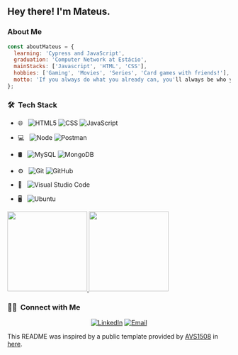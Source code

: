 <h2> Hey there! I'm Mateus.</h2>

<h3> About Me </h3>

```javascript
const aboutMateus = {
  learning: 'Cypress and JavaScript',
  graduation: 'Computer Network at Estácio',
  mainStacks: ['Javascript', 'HTML', 'CSS'],
  hobbies: ['Gaming', 'Movies', 'Series', 'Card games with friends!'],
  motto: 'If you always do what you already can, you'll always be who you already are.',
};
```

<h3> 🛠 &nbsp;Tech Stack</h3>

- 🌐 &nbsp;
  ![HTML5](https://img.shields.io/badge/-HTML5-333333?style=flat&logo=HTML5)
  ![CSS](https://img.shields.io/badge/-CSS-333333?style=flat&logo=CSS3&logoColor=1572B6)
  ![JavaScript](https://img.shields.io/badge/-JavaScript-333333?style=flat&logo=javascript)

- 💻 &nbsp;
  ![Node](https://img.shields.io/badge/-Node-333333?style=flat&logo=node.js)
  ![Postman](https://img.shields.io/badge/-Postman-333333?style=flat&logo=postman)

- 🛢 &nbsp;
  ![MySQL](https://img.shields.io/badge/-MySQL-333333?style=flat&logo=mysql)
  ![MongoDB](https://img.shields.io/badge/-MongoDB-333333?style=flat&logo=mongodb)
- ⚙️ &nbsp;
  ![Git](https://img.shields.io/badge/-Git-333333?style=flat&logo=git)
  ![GitHub](https://img.shields.io/badge/-GitHub-333333?style=flat&logo=github)
- 🔧 &nbsp;
  ![Visual Studio Code](https://img.shields.io/badge/-Visual%20Studio%20Code-333333?style=flat&logo=visual-studio-code&logoColor=007ACC)
- 🖥 &nbsp;
  ![Ubuntu](https://img.shields.io/badge/-Ubuntu-333333?style=flat&logo=ubuntu)

<a href="https://github.com/MateusNeres26">
  <img height="180em" src="https://github-readme-stats.vercel.app/api?username=MateusNeres26&theme=react&show_icons=true" />
  <img height="180em" src="https://github-readme-stats.vercel.app/api/top-langs/?username=MateusNeres26&theme=buefy&layout=compact" />
</a>

<br/>

<h3> 🤝🏻 &nbsp;Connect with Me </h3>

<p align="center">
<a href="https://www.linkedin.com/in/mateusneres/"><img alt="LinkedIn" src="https://img.shields.io/badge/LinkedIn-Mateus%20Neres-blue?style=flat-square&logo=linkedin"></a>
<a href="mailto:mponeres3@gmail.com"><img alt="Email" src="https://img.shields.io/badge/Email-mponeres3@gmail.com-blue?style=flat-square&logo=gmail"></a>
</p>

This README was inspired by a public template provided by [AVS1508](https://github.com/AVS1508) in [here](https://github.com/kautukkundan/Awesome-Profile-README-templates).

<!--
**MateusNeres26/MateusNeres26** is a ✨ _special_ ✨ repository because its `README.md` (this file) appears on your GitHub profile.

Here are some ideas to get you started:

- 🔭 I’m currently working on ...
- 🌱 I’m currently learning ...
- 👯 I’m looking to collaborate on ...
- 🤔 I’m looking for help with ...
- 💬 Ask me about ...
- 📫 How to reach me: ...
- 😄 Pronouns: ...
- ⚡ Fun fact: ...
-->
